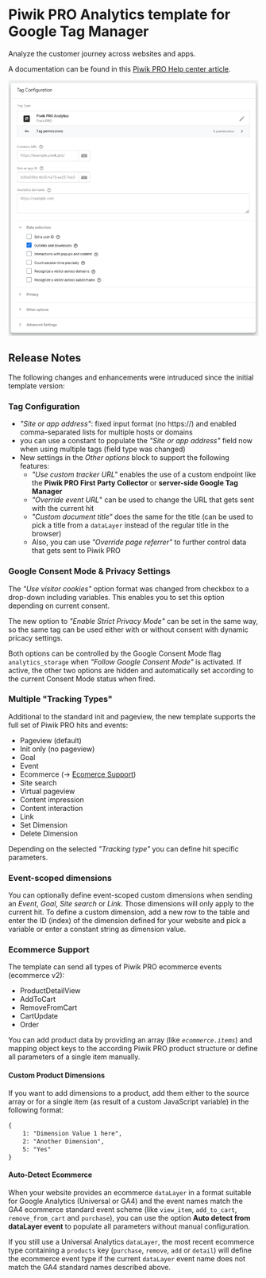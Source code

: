 # Piwik PRO Analytics template for Google Tag Manager

Analyze the customer journey across websites and apps.

A documentation can be found in this [Piwik PRO Help center article](https://help.piwik.pro/support/getting-started/google-tag-manager-install-a-tracking-code/).

![screenshot](template.png)

## Release Notes
The following changes and enhancements were intruduced since the initial template version: 

### Tag Configuration 
- *"Site or app address"*: fixed input format (no https://) and enabled comma-separated lists for multiple hosts or domains
- you can use a constant to populate the *"Site or app address"* field now when using multiple tags (field type was changed)
- New settings in the *Other options* block to support the following features:
  - *"Use custom tracker URL"* enables the use of a custom endpoint like the **Piwik PRO First Party Collector** or **server-side Google Tag Manager**
  - *"Override event URL*" can be used to change the URL that gets sent with the current hit 
  - *"Custom document title"* does the same for the title (can be used to pick a title from a `dataLayer` instead of the regular title in the browser) 
  - Also, you can use *"Override page referrer"* to further control data that gets sent to Piwik PRO

### Google Consent Mode & Privacy Settings
The *"Use visitor cookies"* option format was changed from checkbox to a drop-down including variables. This enables you to set this option depending on current consent.

The new option to *"Enable Strict Privacy Mode"* can be set in the same way, so the same tag can be used either with or without consent with dynamic pricacy settings.

Both options can be controlled by the Google Consent Mode flag `analytics_storage` when *"Follow Google Consent Mode"* is activated. If active, the other two options are hidden and automatically set according to the current Consent Mode status when fired.     

### Multiple "Tracking Types"
Additional to the standard init and pageview, the new template supports the full set of Piwik PRO hits and events:

- Pageview (default)
- Init only (no pageview)
- Goal
- Event
- Ecommerce (-> [Ecomerce Support](#ecommerce-support))
- Site search
- Virtual pageview
- Content impression
- Content interaction
- Link
- Set Dimension
- Delete Dimension

Depending on the selected *"Tracking type"* you can define hit specific parameters.

### Event-scoped dimensions
You can optionally define event-scoped custom dimensions when sending an *Event*, *Goal*, *Site search* or *Link*. Those dimensions will only apply to the current hit. To define a custom dimension, add a new row to the table and enter the ID (index) of the dimension defined for your website and pick a variable or enter a constant string as dimension value.  

### Ecommerce Support
The template can send all types of Piwik PRO ecommerce events (ecommerce v2): 

- ProductDetailView
- AddToCart
- RemoveFromCart
- CartUpdate
- Order

You can add product data by providing an array (like *`ecommerce.items`*) and mapping object keys to the according Piwik PRO product structure or define all parameters of a single item manually. 

#### Custom Product Dimensions
If you want to add dimensions to a product, add them either to the source array or for a single item (as result of a custom JavaScript variable) in the following format: 

```
{
    1: "Dimension Value 1 here",
    2: "Another Dimension",
    5: "Yes"
}
```
#### Auto-Detect Ecommerce
When your website provides an ecommerce `dataLayer` in a format suitable for Google Analytics (Universal or GA4) and the event names match the GA4 ecommerce standard event scheme (like `view_item`, `add_to_cart`, `remove_from_cart` and `purchase`), you can use the option **Auto detect from dataLayer event** to populate all parameters without manual configuration. 

If you still use a Universal Analytics `dataLayer`, the most recent ecommerce type containing a `products` key (`purchase`, `remove`, `add` or `detail`) will define the ecommerce event type if the current `dataLayer` event name does not match the GA4 standard names described above.  